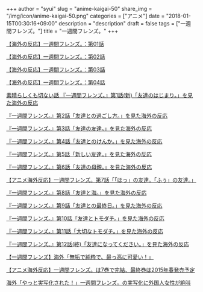 +++
author = "syui"
slug = "anime-kaigai-50"
share_img = "/img/icon/anime-kaigai-50.png"
categories = ["アニメ"]
date = "2018-01-15T00:30:16+09:00"
description = "description"
draft = false
tags = ["一週間フレンズ。"]
title = "一週間フレンズ。"
+++



<a href="http://blog.livedoor.jp/animekaigai/archives/1001457750.html" rel="nofollow" target="_blank" title="【海外の反応】一週間フレンズ。：第01話">【海外の反応】一週間フレンズ。：第01話</a>

<a href="http://blog.livedoor.jp/animekaigai/archives/1001716610.html" rel="nofollow" target="_blank" title="【海外の反応】一週間フレンズ。：第02話">【海外の反応】一週間フレンズ。：第02話</a>

<a href="http://blog.livedoor.jp/animekaigai/archives/1002030132.html" rel="nofollow" target="_blank" title="【海外の反応】一週間フレンズ。：第03話">【海外の反応】一週間フレンズ。：第03話</a>

<a href="http://blog.livedoor.jp/animekaigai/archives/1002303260.html" rel="nofollow" target="_blank" title="【海外の反応】一週間フレンズ。：第04話">【海外の反応】一週間フレンズ。：第04話</a>

<a href="http://translated.blog.jp/archives/5072104.html" rel="nofollow" target="_blank" title="素晴らしくも切ない話 『一週間フレンズ。』第1話(新)「友達のはじまり。」を見た海外の反応">素晴らしくも切ない話 『一週間フレンズ。』第1話(新)「友達のはじまり。」を見た海外の反応</a>

<a href="http://translated.blog.jp/archives/5376029.html" rel="nofollow" target="_blank" title="『一週間フレンズ。』第2話「友達との過ごし方。」を見た海外の反応">『一週間フレンズ。』第2話「友達との過ごし方。」を見た海外の反応</a>

<a href="http://translated.blog.jp/archives/5631641.html" rel="nofollow" target="_blank" title="『一週間フレンズ。』第3話「友達の友達。」を見た海外の反応">『一週間フレンズ。』第3話「友達の友達。」を見た海外の反応</a>

<a href="http://translated.blog.jp/archives/5889504.html" rel="nofollow" target="_blank" title="『一週間フレンズ。』第4話「友達とのけんか。」を見た海外の反応">『一週間フレンズ。』第4話「友達とのけんか。」を見た海外の反応</a>

<a href="http://translated.blog.jp/archives/6170281.html" rel="nofollow" target="_blank" title="『一週間フレンズ。』第5話「新しい友達。」を見た海外の反応">『一週間フレンズ。』第5話「新しい友達。」を見た海外の反応</a>

<a href="http://translated.blog.jp/archives/6526269.html" rel="nofollow" target="_blank" title="『一週間フレンズ。』第6話「友達の母親。」を見た海外の反応">『一週間フレンズ。』第6話「友達の母親。」を見た海外の反応</a>

<a href="http://translated.blog.jp/archives/6987193.html" rel="nofollow" target="_blank" title="【アニメ海外反応】一週間フレンズ。第7話「「ほっ」の友達。「ふぅ」の友達。」">【アニメ海外反応】一週間フレンズ。第7話「「ほっ」の友達。「ふぅ」の友達。」</a>

<a href="http://translated.blog.jp/archives/7248782.html" rel="nofollow" target="_blank" title="『一週間フレンズ。』第8話「友達と海。」を見た海外の反応">『一週間フレンズ。』第8話「友達と海。」を見た海外の反応</a>

<a href="http://translated.blog.jp/archives/7600532.html" rel="nofollow" target="_blank" title="『一週間フレンズ。』第9話「友達との最終日。」を見た海外の反応">『一週間フレンズ。』第9話「友達との最終日。」を見た海外の反応</a>

<a href="http://translated.blog.jp/archives/7887338.html" rel="nofollow" target="_blank" title="『一週間フレンズ。』第10話「友達とトモダチ。」を見た海外の反応">『一週間フレンズ。』第10話「友達とトモダチ。」を見た海外の反応</a>

<a href="http://translated.blog.jp/archives/8242166.html" rel="nofollow" target="_blank" title="『一週間フレンズ。』第11話「大切なトモダチ。」を見た海外の反応">『一週間フレンズ。』第11話「大切なトモダチ。」を見た海外の反応</a>

<a href="http://translated.blog.jp/archives/8646379.html" rel="nofollow" target="_blank" title="『一週間フレンズ。』第12話(終)「友達になってください。」を見た海外の反応">『一週間フレンズ。』第12話(終)「友達になってください。」を見た海外の反応</a>

<a href="http://transover.blog.fc2.com/blog-entry-53.html" rel="nofollow" target="_blank" title="【一週間フレンズ】海外「無垢で純粋で、最っ高に可愛い！」">【一週間フレンズ】海外「無垢で純粋で、最っ高に可愛い！」</a>

<a href="http://web.archive.org/web/20150315043738/http://animeya.blog.jp/archives/1006382805.html" rel="nofollow" target="_blank" title="【アニメ海外反応】一週間フレンズ。は7巻で完結、最終巻は2015年春発売予定">【アニメ海外反応】一週間フレンズ。は7巻で完結、最終巻は2015年春発売予定</a>

<a href="http://www.kattobi-japan.com/archives/12396489.html" rel="nofollow" target="_blank" title="海外「やっと実写化された！」一週間フレンズ。の実写化に外国人女性が絶叫">海外「やっと実写化された！」一週間フレンズ。の実写化に外国人女性が絶叫</a>
